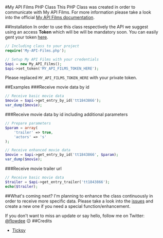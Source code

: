 #My API Films PHP Class
This PHP Class was created in order to communicate with My API Films.
For more information please take a look into the official [My API Films documentation](http://www.myapifilms.com/ "My API Films documentation").

##Installation
In order to use this class respectively the API we suggest using an access **Token** which will be will be mandatory soon. You can easily gent your token [here](http://www.myapifilms.com/form.jsp "here").

``` php
// Including class to your project
require('My-API-Films.php');

// Setup My API Films with your credentials
$api = new My_API_Films();
$api->set_token('MY_API_FILMS_TOKEN_HERE');
```

Please replaced <code>MY_API_FILMS_TOKEN_HERE</code> with your private token.

##Examples
###Receive movie data by id
``` php
// Receive basic movie data
$movie = $api->get_entry_by_id('tt1843866');
var_dump($movie);
```

###Receive movie data by id including additional parameters
``` php
// Prepare parameters
$param = array(
	'trailer' => true, 
	'actors' => 's'
);		

// Receive enhanced movie data
$movie = $api->get_entry_by_id('tt1843866', $param);
var_dump($movie);
```

###Receive movie trailer url
``` php
// Receive basic movie data
$trailer = $api->get_entry_trailer('tt1843866');
echo($trailer);
```

##What's coming next?
I'm planning to enhance the class continuously in order to receive more specific data. Please take a look into the [issues](https://github.com/flowdee/my-api-films-php-class/issues "issues") and create a new one if you need a special function/enhancement.

If you don't want to miss an update or say hello, follow me on Twitter: [@flowdee](https://twitter.com/flowdee "@flowdee") :wink:
##Credits
* [Ticksy](http://www.myapifilms.com/ "My API Films")